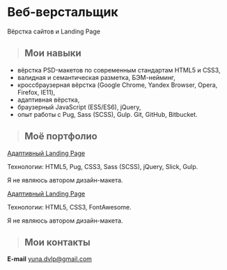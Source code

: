 # Веб-верстальщик

Вёрстка сайтов и Landing Page

> ## Мои навыки 

* вёрстка PSD-макетов по современным стандартам HTML5 и CSS3, 
* валидная и семантическая разметка, БЭМ-нейминг, 
* кроссбраузерная вёрстка (Google Chrome, Yandex Browser, Opera, Firefox, IE11), 
* адаптивная вёрстка, 
* браузерный JavaScript (ES5/ES6), jQuery,
* опыт работы с Pug, Sass (SCSS), Gulp. Git, GitHub, Bitbucket.

> ## Моё портфолио

<a href="https://yuna-dvlp.github.io/yeseng/index.html" target="_blank">Адаптивный Landing Page</a>

Технологии: HTML5, Pug, CSS3, Sass (SCSS), jQuery, Slick, Gulp.

Я не являюсь автором дизайн-макета.

<a href="https://yuna-dvlp.github.io/tinyone/index.html" target="_blank">Адаптивный Landing Page</a>

Технологии: HTML5, CSS3, FontAwesome.

Я не являюсь автором дизайн-макета.

> ## Мои контакты

**E-mail** yuna.dvlp@gmail.com
